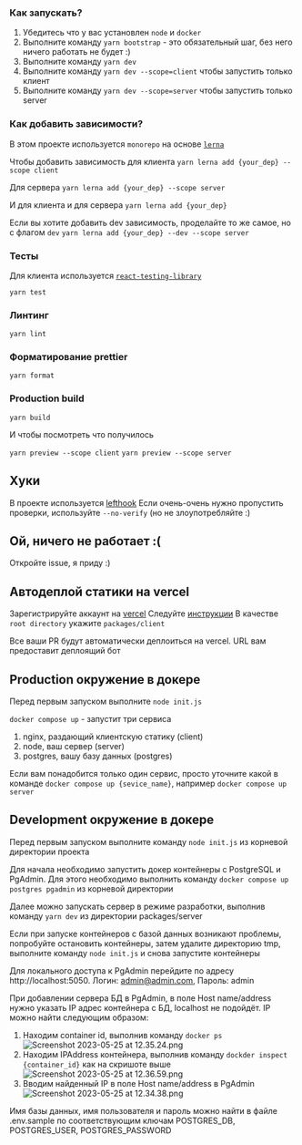 ### Как запускать?

1. Убедитесь что у вас установлен `node` и `docker`
2. Выполните команду `yarn bootstrap` - это обязательный шаг, без него ничего работать не будет :)
3. Выполните команду `yarn dev`
3. Выполните команду `yarn dev --scope=client` чтобы запустить только клиент
4. Выполните команду `yarn dev --scope=server` чтобы запустить только server


### Как добавить зависимости?
В этом проекте используется `monorepo` на основе [`lerna`](https://github.com/lerna/lerna)

Чтобы добавить зависимость для клиента 
```yarn lerna add {your_dep} --scope client```

Для сервера
```yarn lerna add {your_dep} --scope server```

И для клиента и для сервера
```yarn lerna add {your_dep}```


Если вы хотите добавить dev зависимость, проделайте то же самое, но с флагом `dev`
```yarn lerna add {your_dep} --dev --scope server```


### Тесты

Для клиента используется [`react-testing-library`](https://testing-library.com/docs/react-testing-library/intro/)

```yarn test```

### Линтинг

```yarn lint```

### Форматирование prettier

```yarn format```

### Production build

```yarn build```

И чтобы посмотреть что получилось


`yarn preview --scope client`
`yarn preview --scope server`

## Хуки
В проекте используется [lefthook](https://github.com/evilmartians/lefthook)
Если очень-очень нужно пропустить проверки, используйте `--no-verify` (но не злоупотребляйте :)

## Ой, ничего не работает :(

Откройте issue, я приду :)

## Автодеплой статики на vercel
Зарегистрируйте аккаунт на [vercel](https://vercel.com/)
Следуйте [инструкции](https://vitejs.dev/guide/static-deploy.html#vercel-for-git)
В качестве `root directory` укажите `packages/client`

Все ваши PR будут автоматически деплоиться на vercel. URL вам предоставит деплоящий бот

## Production окружение в докере
Перед первым запуском выполните `node init.js`


`docker compose up` - запустит три сервиса
1. nginx, раздающий клиентскую статику (client)
2. node, ваш сервер (server)
3. postgres, вашу базу данных (postgres)

Если вам понадобится только один сервис, просто уточните какой в команде
`docker compose up {sevice_name}`, например `docker compose up server`

## Development окружение в докере
Перед первым запуском выполните команду `node init.js` из корневой директории проекта

Для начала необходимо запустить докер контейнеры с PostgreSQL и PgAdmin. Для этого необходимо выполнить команду `docker compose up postgres pgadmin` из корневой директории

Далее можно запускать сервер в режиме разработки, выполнив команду `yarn dev` из директории packages/server

Если при запуске контейнеров с базой данных возникают проблемы, попробуйте остановить контейнеры, затем удалите директорию tmp, выполните команду `node init.js` и снова запустите контейнеры

Для локального доступа к PgAdmin перейдите по адресу http://localhost:5050.
Логин: admin@admin.com, Пароль: admin

При добавлении сервера БД в PgAdmin, в поле Host name/address нужно указать IP адрес контейнера с БД, localhost не подойдёт.
IP можно найти следующим образом:
1. Находим container id, выполнив команду `docker ps`
![Screenshot 2023-05-25 at 12.35.24.png](..%2F..%2FDesktop%2FScreenshot%202023-05-25%20at%2012.35.24.png)
2. Находим IPAddress контейнера, выполнив команду `dockder inspect {container_id}` как на скришоте выше
![Screenshot 2023-05-25 at 12.36.59.png](..%2F..%2FDesktop%2FScreenshot%202023-05-25%20at%2012.36.59.png)
3. Вводим найденный IP в поле Host name/address в PgAdmin
![Screenshot 2023-05-25 at 12.34.38.png](..%2F..%2FDesktop%2FScreenshot%202023-05-25%20at%2012.34.38.png)

Имя базы данных, имя пользователя и пароль можно найти в файле .env.sample по соответствующим ключам POSTGRES_DB, POSTGRES_USER,
POSTGRES_PASSWORD
